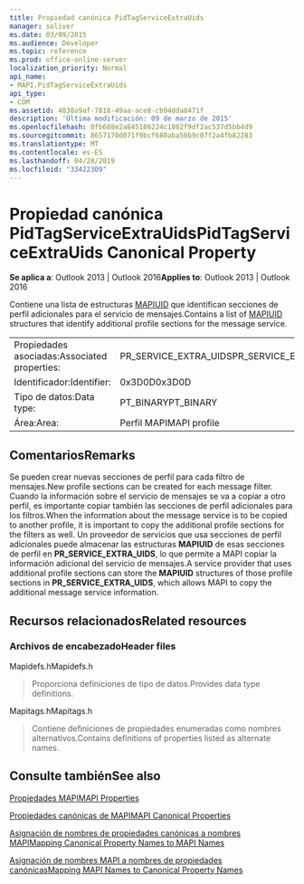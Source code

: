 ```yaml
---
title: Propiedad canónica PidTagServiceExtraUids
manager: soliver
ms.date: 03/09/2015
ms.audience: Developer
ms.topic: reference
ms.prod: office-online-server
localization_priority: Normal
api_name:
- MAPI.PidTagServiceExtraUids
api_type:
- COM
ms.assetid: 4838a9af-7818-49aa-ace8-cb94dda8471f
description: 'Última modificación: 09 de marzo de 2015'
ms.openlocfilehash: 0fb688e2a845186224c1802f9df2ac537d5bb4d9
ms.sourcegitcommit: 8657170d071f9bcf680aba50b9c07f2a4fb82283
ms.translationtype: MT
ms.contentlocale: es-ES
ms.lasthandoff: 04/28/2019
ms.locfileid: "33422309"
---
```

# <a name="pidtagserviceextrauids-canonical-property"></a><span data-ttu-id="44a23-103">Propiedad canónica PidTagServiceExtraUids</span><span class="sxs-lookup"><span data-stu-id="44a23-103">PidTagServiceExtraUids Canonical Property</span></span>

  
  
<span data-ttu-id="44a23-104">**Se aplica a**: Outlook 2013 | Outlook 2016</span><span class="sxs-lookup"><span data-stu-id="44a23-104">**Applies to**: Outlook 2013 | Outlook 2016</span></span> 
  
<span data-ttu-id="44a23-105">Contiene una lista de estructuras [MAPIUID](mapiuid.md) que identifican secciones de perfil adicionales para el servicio de mensajes.</span><span class="sxs-lookup"><span data-stu-id="44a23-105">Contains a list of [MAPIUID](mapiuid.md) structures that identify additional profile sections for the message service.</span></span> 
  
|||
|:-----|:-----|
|<span data-ttu-id="44a23-106">Propiedades asociadas:</span><span class="sxs-lookup"><span data-stu-id="44a23-106">Associated properties:</span></span>  <br/> |<span data-ttu-id="44a23-107">PR_SERVICE_EXTRA_UIDS</span><span class="sxs-lookup"><span data-stu-id="44a23-107">PR_SERVICE_EXTRA_UIDS</span></span>  <br/> |
|<span data-ttu-id="44a23-108">Identificador:</span><span class="sxs-lookup"><span data-stu-id="44a23-108">Identifier:</span></span>  <br/> |<span data-ttu-id="44a23-109">0x3D0D</span><span class="sxs-lookup"><span data-stu-id="44a23-109">0x3D0D</span></span>  <br/> |
|<span data-ttu-id="44a23-110">Tipo de datos:</span><span class="sxs-lookup"><span data-stu-id="44a23-110">Data type:</span></span>  <br/> |<span data-ttu-id="44a23-111">PT_BINARY</span><span class="sxs-lookup"><span data-stu-id="44a23-111">PT_BINARY</span></span>  <br/> |
|<span data-ttu-id="44a23-112">Área:</span><span class="sxs-lookup"><span data-stu-id="44a23-112">Area:</span></span>  <br/> |<span data-ttu-id="44a23-113">Perfil MAPI</span><span class="sxs-lookup"><span data-stu-id="44a23-113">MAPI profile</span></span>  <br/> |
   
## <a name="remarks"></a><span data-ttu-id="44a23-114">Comentarios</span><span class="sxs-lookup"><span data-stu-id="44a23-114">Remarks</span></span>

<span data-ttu-id="44a23-115">Se pueden crear nuevas secciones de perfil para cada filtro de mensajes.</span><span class="sxs-lookup"><span data-stu-id="44a23-115">New profile sections can be created for each message filter.</span></span> <span data-ttu-id="44a23-116">Cuando la información sobre el servicio de mensajes se va a copiar a otro perfil, es importante copiar también las secciones de perfil adicionales para los filtros.</span><span class="sxs-lookup"><span data-stu-id="44a23-116">When the information about the message service is to be copied to another profile, it is important to copy the additional profile sections for the filters as well.</span></span> <span data-ttu-id="44a23-117">Un proveedor de servicios que usa secciones de perfil adicionales puede almacenar las estructuras **MAPIUID** de esas secciones de perfil en **PR_SERVICE_EXTRA_UIDS**, lo que permite a MAPI copiar la información adicional del servicio de mensajes.</span><span class="sxs-lookup"><span data-stu-id="44a23-117">A service provider that uses additional profile sections can store the **MAPIUID** structures of those profile sections in **PR_SERVICE_EXTRA_UIDS**, which allows MAPI to copy the additional message service information.</span></span>
  
## <a name="related-resources"></a><span data-ttu-id="44a23-118">Recursos relacionados</span><span class="sxs-lookup"><span data-stu-id="44a23-118">Related resources</span></span>

### <a name="header-files"></a><span data-ttu-id="44a23-119">Archivos de encabezado</span><span class="sxs-lookup"><span data-stu-id="44a23-119">Header files</span></span>

<span data-ttu-id="44a23-120">Mapidefs.h</span><span class="sxs-lookup"><span data-stu-id="44a23-120">Mapidefs.h</span></span>
  
> <span data-ttu-id="44a23-121">Proporciona definiciones de tipo de datos.</span><span class="sxs-lookup"><span data-stu-id="44a23-121">Provides data type definitions.</span></span>
    
<span data-ttu-id="44a23-122">Mapitags.h</span><span class="sxs-lookup"><span data-stu-id="44a23-122">Mapitags.h</span></span>
  
> <span data-ttu-id="44a23-123">Contiene definiciones de propiedades enumeradas como nombres alternativos.</span><span class="sxs-lookup"><span data-stu-id="44a23-123">Contains definitions of properties listed as alternate names.</span></span>
    
## <a name="see-also"></a><span data-ttu-id="44a23-124">Consulte también</span><span class="sxs-lookup"><span data-stu-id="44a23-124">See also</span></span>



[<span data-ttu-id="44a23-125">Propiedades MAPI</span><span class="sxs-lookup"><span data-stu-id="44a23-125">MAPI Properties</span></span>](mapi-properties.md)
  
[<span data-ttu-id="44a23-126">Propiedades canónicas de MAPI</span><span class="sxs-lookup"><span data-stu-id="44a23-126">MAPI Canonical Properties</span></span>](mapi-canonical-properties.md)
  
[<span data-ttu-id="44a23-127">Asignación de nombres de propiedades canónicas a nombres MAPI</span><span class="sxs-lookup"><span data-stu-id="44a23-127">Mapping Canonical Property Names to MAPI Names</span></span>](mapping-canonical-property-names-to-mapi-names.md)
  
[<span data-ttu-id="44a23-128">Asignación de nombres MAPI a nombres de propiedades canónicas</span><span class="sxs-lookup"><span data-stu-id="44a23-128">Mapping MAPI Names to Canonical Property Names</span></span>](mapping-mapi-names-to-canonical-property-names.md)

